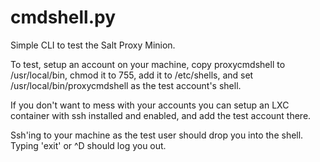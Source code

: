 cmdshell.py
===========

Simple CLI to test the Salt Proxy Minion.

To test, setup an account on your machine, copy proxycmdshell to /usr/local/bin, chmod it to 755,
add it to /etc/shells, and set /usr/local/bin/proxycmdshell as the test account's shell.

If you don't want to mess with your accounts you can setup an LXC container with
ssh installed and enabled, and add the test account there.

Ssh'ing to your machine as the test user should drop you into the shell.  Typing
'exit' or ^D should log you out.

